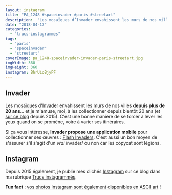 ```yaml
---
layout: instagram
title: "PA_1248 #spaceinvader #paris #streetart"
description:  'Les mosaïques d’Invader envahissent les murs de nos villes depuis plus de 20 ans… et je m’amuse, moi, à les collectionner depuis bientôt 20 ans (et sur ce blog depuis 2015). C’est une bonne manière de se forcer à lever les yeux quand on se promène, voire à varier ses itinéraires.'
date: "2018-04-17"
categories: 
  - "trucs-instagrammes"
tags: 
  - "paris"
  - "spaceinvader"
  - "streetart"
coverImage: pa_1248-spaceinvader-invader-paris-streetart.jpg
imgWidth: 360
imgHeight: 360
instagram: BhrUioBjyPF
---
```


## Invader

Les mosaïques d'[Invader](https://fr.wikipedia.org/wiki/Invader_%28artiste%29) envahissent les murs de nos villes **depuis plus de 20 ans**... et je m'amuse, moi, à les collectionner depuis bientôt 20 ans (et [sur ce blog](https://www.6x8.org/tag/spaceinvader/) depuis 2015). C'est une bonne manière de se forcer à lever les yeux quand on se promène, voire à varier ses itinéraires.

Si ça vous intéresse, **Invader propose une application mobile** pour collectionner ses œuvres : [Flash Invaders](http://www.space-invaders.com/flashinvaders/). C'est aussi un bon moyen de s'assurer s'il s'agit d'un _vrai_ invader/ ou non car les copycat sont légions.

## Instagram

Depuis 2015 également, je publie mes clichés [Instagram](https://www.instagram.com/zemoko/) sur ce blog dans ma rubrique [Trucs instagrammés](https://www.6x8.org/category/trucs-pris-en-photos/trucs-instagrammes/).

**Fun fact** : [vos photos Instagram sont également disponibles en ASCII art](https://www.6x8.org/2016/01/le-saviez-tu-instagram-en-ascii-art/) !
